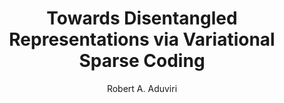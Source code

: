 ---
paperId: 50
author: Robert A. Aduviri
publicationauthor: Aduviri, R. A.
title: Towards Disentangled Representations via Variational Sparse Coding
pdf: --
poster: Oral_Robert_Aduviri
alt: --
type: Oral
topic: General Machine Learning
link: 
conference: icml
year: 2019
tags: icml-2019-op-np
location: California, USA
---